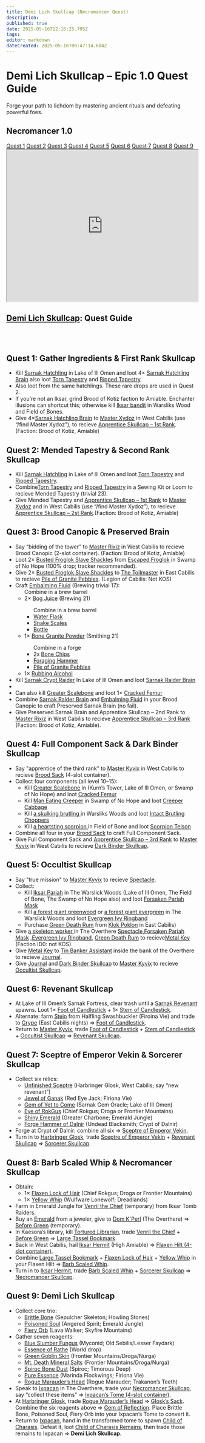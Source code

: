 ```yaml
---
title: Demi Lich Skullcap (Necromancer Quest)
description: 
published: true
date: 2025-05-16T12:16:25.795Z
tags: 
editor: markdown
dateCreated: 2025-05-16T00:47:14.684Z
---
```


<!-- ───────────── Necromancer – Demi Lich Skullcap ───────────── -->
<div class="page-container">

  <div class="header">
    <!-- Header ------------------------------------------------------- -->
    <h1 class="hero-title">Demi Lich Skullcap – Epic 1.0 Quest Guide</h1>
    <p class="hero-sub">Forge your path to lichdom by mastering ancient rituals and defeating powerful foes.</p>
  </div>

  <!-- Original top-level heading kept intact ----------------------- -->
  <h2 id="top" class="quest-card">Necromancer 1.0</h2>

  <!-- Quick-Nav ---------------------------------------------------- -->
  <nav class="toc-nav">
    <a href="#Quest1">Quest 1</a>
    <a href="#Quest2">Quest 2</a>
    <a href="#Quest3">Quest 3</a>
    <a href="#Quest4">Quest 4</a>
    <a href="#Quest5">Quest 5</a>
    <a href="#Quest6">Quest 6</a>
    <a href="#Quest7">Quest 7</a>
    <a href="#Quest8">Quest 8</a>
    <a href="#Quest9">Quest 9</a>
  </nav>

  <!-- Item Preview ------------------------------------------------- -->
  <iframe src="https://eqdb.net/item/detail/2048043" width="100%" height="400"></iframe>

  <h2><a href="https://eqdb.net/item/detail/2048043">Demi Lich Skullcap</a>: Quest Guide</h2>
  <br><br>

  <!-- ────────── Quest 1 ────────── -->
  <div class="quest-card" id="Quest1">
    <h2>Quest 1: Gather Ingredients &amp; First Rank Skullcap</h2>
    <ul>
      <li>Kill <a href="https://eqdb.net/npc/detail/85176">Sarnak Hatchling</a> in Lake of Ill Omen and loot 4× <a href="https://eqdb.net/item/detail/12408">Sarnak Hatchling Brain</a> also loot <a href="https://eqdb.net/item/detail/12412">Torn Tapestry</a> and <a href="https://eqdb.net/item/detail/12413">Ripped Tapestry</a>.</li>
      <li>Also loot from the same hatchlings. These rare drops are used in Quest 2.</li>
      <li>If you’re not an Iksar, grind Brood of Kotiz faction to Amiable. Enchanter illusions can shortcut this; otherwise kill <a href ="https://eqdb.net/npc/detail/79064">Iksar bandit</a> in Warsliks Wood and Field of Bones.</li>
      <li>Give  4×<a href="https://eqdb.net/item/detail/12408">Sarnak Hatchling Brain</a>  to <a href="https://eqdb.net/npc/detail/82043">Master Xydoz</a> in West Cabilis (use “/find Master Xydoz”), to recieve <a href="https://eqdb.net/item/detail/4260">Apprentice Skullcap – 1st Rank</a>.(Faction:  Brood of Kotiz, Amiable)</li>
    </ul>
  </div>

  <!-- ────────── Quest 2 ────────── -->
  <div class="quest-card" id="Quest2">
    <h2>Quest 2: Mended Tapestry &amp; Second Rank Skullcap</h2>
    <ul>
       <li>Kill <a href="https://eqdb.net/npc/detail/85176">Sarnak Hatchling</a> in Lake of Ill Omen and loot <a href="https://eqdb.net/item/detail/12412">Torn Tapestry</a> and <a href="https://eqdb.net/item/detail/12413">Ripped Tapestry</a>.</li>
      <li>Combine<a href="https://eqdb.net/item/detail/12412">Torn Tapestry</a> and <a href="https://eqdb.net/item/detail/12413">Ripped Tapestry</a> in a Sewing Kit or Loom to recieve Mended Tapestry (trivial 23).</li>
            <li>Give Mended Tapestry and  <a href="https://eqdb.net/item/detail/4260">Apprentice Skullcap – 1st Rank</a> to <a href="https://eqdb.net/npc/detail/82043">Master Xydoz</a> and in West Cabilis (use “/find Master Xydoz”), to recieve <a href="https://eqdb.net/item/detail/4261">Apprentice Skullcap – 2st Rank</a>.(Faction:  Brood of Kotiz, Amiable)</li>
    </ul>
  </div>

  <!-- ────────── Quest 3 ────────── -->
  <div class="quest-card" id="Quest3">
    <h2>Quest 3: Brood Canopic &amp; Preserved Brain</h2>
    <ul>
      <li>Say “bidding of the tower” to <a href="https://eqdb.net/npc/detail/82042">Master Rixiz</a> in West Cabilis to recieve Brood Canopic (2-slot container). (Faction:  Brood of Kotiz, Amiable)</li>
      <li>Loot 2× <a href="https://eqdb.net/item/detail/12660">Busted Froglok Slave Shackles</a> from <a href="https://eqdb.net/npc/detail/83241">Escaped Froglok</a> in Swamp of No Hope (100% drop; tracker recommended).</li>
      <li>Give 2× <a href="https://eqdb.net/item/detail/12660">Busted Froglok Slave Shackles</a> to  <a href="https://eqdb.net/npc/detail/106066">The Toilmaster</a> in East Cabilis to recieve <a href="https://eqdb.net/item/detail/12689">Pile of Granite Pebbles</a>. (Legion of Cabilis: Not KOS)</li>
      <li>Craft <a href="https://www.thjdi.cc/recipe/7650">Embalming Fluid</a> (Brewing trivial 17):
        <ul>Combine in a brew barrel
          <li>2× <a href="https://www.thjdi.cc/recipe/7597">Bog Juice</a> (Brewing 21)</li>
          <ul>Combine in a brew barrel
            <li><a href="https://eqdb.net/item/detail/13006">Water Flask</a></li>
            <li><a href="https://eqdb.net/item/detail/13070">Snake Scales</a></li>
            <li><a href="https://eqdb.net/item/detail/16598">Bottle</a></li>
          </ul>
          <li>1× <a href="https://www.thjdi.cc/recipe/3813">Bone Granite Powder</a> (Smithing 21)</li>
          <ul>Combine in a forge
            <li>2x <a href="https://eqdb.net/item/detail/13073">Bone Chips</a></li>
            <li><a href="https://eqdb.net/item/detail/6027">Foraging Hammer</a></li>
            <li><a href="https://eqdb.net/item/detail/12689">Pile of Granite Pebbles</a></li>
          </ul>
          <li>1× <a href="https://eqdb.net/item/detail/12418">Rubbing Alcohol</a></li>
        </ul>
      </li>
      <li>Kill <a href="https://eqdb.net/npc/detail/85029">Sarnak Crypt Raider</a> In Lake of Ill Omen and loot <a href="https://eqdb.net/item/detail/12409">Sarnak Raider Brain</a><li>
      <li>Can also kill <a href="https://www.thjdi.cc/npc/85028">Greater Scalebone</a> and loot 1× <a href="https://eqdb.net/item/detail/12844">Cracked Femur</a></li>
      <li>Combine <a href="https://eqdb.net/item/detail/12409">Sarnak Raider Brain</a> and <a href="https://www.thjdi.cc/recipe/7650">Embalming Fluid</a> in your Brood Canopic to craft Preserved Sarnak Brain (no fail).</li>
      <li>Give Preserved Sarnak Brain and Apprentice Skullcap – 2nd Rank to <a href="https://eqdb.net/npc/detail/82042">Master Rixiz</a> in West Cabilis to recieve <a href="https://eqdb.net/item/detail/4262">Apprentice Skullcap – 3rd Rank</a> (Faction:  Brood of Kotiz, Amiable).</li>
    </ul>
  </div>

  <!-- ────────── Quest 4 ────────── -->
  <div class="quest-card" id="Quest4">
    <h2>Quest 4: Full Component Sack &amp; Dark Binder Skullcap</h2>
    <ul>
      <li>Say "apprentice of the third rank" to <a href="https://www.thjdi.cc/npc/82041">Master Kyvix</a> in West Cabilis to recieve <a href="https://www.thjdi.cc/item/17024">Brood Sack</a> (4-slot container).</li>
      <li>Collect four components (all level 10–15):
        <ul>
          <li>Kill <a href="https://www.thjdi.cc/npc/85028">Greater Scalebone</a> in (Kurn’s Tower, Lake of Ill Omen, or Swamp of No Hope) and loot <a href="https://eqdb.net/item/detail/12844">Cracked Femur</a></li>
          <li>Kill <a href="https://www.thjdi.cc/npc/83099">Man Eating Creeper</a> in Swamp of No Hope and loot <a href="https://www.thjdi.cc/item/12845">Creeper Cabbage</a> </li>
          <li>Kill <a href="https://www.thjdi.cc/npc/79075">a skulking brutling </a> in Warsliks Woods and loot <a href="https://www.thjdi.cc/item/12810">Intact Brutling Choppers</a></li>
          <li>Kill <a href="https://www.thjdi.cc/npc/78013">a heartsting scorpion
            </a> in Field of Bone and loot <a href="https://www.thjdi.cc/item/12846">Scorpion Telson</a></li>
        </ul>
      </li>
      <li>Combine all four in your <a href="https://www.thjdi.cc/item/17024">Brood Sack</a> to craft Full Component Sack.</li>
      <li>Give Full Component Sack and <a href="https://eqdb.net/item/detail/4262">Apprentice Skullcap – 3rd Rank</a> to <a href="https://www.thjdi.cc/npc/82041">Master Kyvix</a> in West Cabilis to recieve <a href="https://eqdb.net/item/detail/4263">Dark Binder Skullcap</a>.</li>
    </ul>
  </div>

  <!-- ────────── Quest 5 ────────── -->
  <div class="quest-card" id="Quest5">
    <h2>Quest 5: Occultist Skullcap</h2>
    <ul>
      <li>Say "true mission" to <a href="https://www.thjdi.cc/npc/82041">Master Kyvix</a> to recieve <a href="https://eqdb.net/item/detail/12848">Spectacle</a>.</li>
      <li>Collect:
        <ul>
          <li>Kill <a href="https://www.thjdi.cc/npc/79028">Iksar Pariah</a> in The Warslick Woods (Lake of Ill Omen, The Field of Bone, The Swamp of No Hope also) and loot <a href="https://www.thjdi.cc/item/12850">Forsaken Pariah Mask</a> </li>
          <li>Kill <a href=https://www.thjdi.cc/npc/79002>a forest giant greenwood</a> or <a href=https://www.thjdi.cc/npc/79022>a forest giant evergreen</a> in The Warslick Woods and loot  <a href="https://www.thjdi.cc/item/12851">Evergreen Ivy Ringband</a> </li>
          <li>Purchase <a href="https://www.thjdi.cc/item/12610">Green Death Rum</a> from <a href=https://www.thjdi.cc/npc/106055>Klok Poklon</a> in East Cabilis)</li>
        </ul>
      </li>
      <li>Give <a href=https://www.thjdi.cc/npc/93182>a skeleton worker
        </a> in The Overthere <a href="https://eqdb.net/item/detail/12848">Spectacle</a>,<a href="https://www.thjdi.cc/item/12850">Forsaken Pariah Mask</a> ,<a href="https://www.thjdi.cc/item/12851">Evergreen Ivy Ringband</a>, <a href="https://www.thjdi.cc/item/12610">Green Death Rum</a> to recieve<a href="https://www.thjdi.cc/item/12849">Metal Key</a> (Faction ID0: not KOS).</li>
      <li>Give <a href="https://www.thjdi.cc/item/12849">Metal Key</a> to <a href="https://www.thjdi.cc/npc/93151">Tin Banker Assistant</a> inside the bank of the Overthere to recieve <a href="https://www.thjdi.cc/item/18065">Journal</a>.</li>
      <li>Give <a href="https://www.thjdi.cc/item/18065">Journal</a> and <a href="https://eqdb.net/item/detail/4263">Dark Binder Skullcap</a> to <a href="https://www.thjdi.cc/npc/82041">Master Kyvix</a> to recieve <a href="https://eqdb.net/item/detail/4264">Occultist Skullcap</a>.</li>
    </ul>
  </div>

  <!-- ────────── Quest 6 ────────── -->
  <div class="quest-card" id="Quest6">
    <h2>Quest 6: Revenant Skullcap</h2>
    <ul>
      <li>At Lake of Ill Omen’s Sarnak Fortress, clear trash until a <a href="">Sarnak Revenant</a> spawns. Loot 1× <a href="">Foot of Candlestick</a> + 1× <a href="">Stem of Candlestick</a>.</li>
      <li>Alternate: farm <a href="">Stein</a> from Halfling Swashbuckler (Firoina Vie) and trade to <a href="">Grype</a> (East Cabilis nights) ⇒ <a href="">Foot of Candlestick</a>.</li>
      <li>Return to <a href="">Master Kyvix</a>, trade <a href="">Foot of Candlestick</a> + <a href="">Stem of Candlestick</a> + <a href="">Occultist Skullcap</a> ⇒ <a href="">Revenant Skullcap</a>.</li>
    </ul>
  </div>

  <!-- ────────── Quest 7 ────────── -->
  <div class="quest-card" id="Quest7">
    <h2>Quest 7: Sceptre of Emperor Vekin &amp; Sorcerer Skullcap</h2>
    <ul>
      <li>Collect six relics:
        <ul>
          <li><a href="">Unfinished Sceptre</a> (Harbringer Glosk, West Cabilis; say “new revenant”)</li>
          <li><a href="">Jewel of Ganak</a> (Red Eye Jack; Firiona Vie)</li>
          <li><a href="">Gem of Yet to Come</a> (Sarnak Gem Oracle; Lake of Ill Omen)</li>
          <li><a href="">Eye of RokGus</a> (Chief Rokgus; Droga or Frontier Mountains)</li>
          <li><a href="">Shiny Emerald</a> (Greater Charbone; Emerald Jungle)</li>
          <li><a href="">Forge Hammer of Dalnir</a> (Undead Blacksmith; Crypt of Dalnir)</li>
        </ul>
      </li>
      <li>Forge at Crypt of Dalnir: combine all six ⇒ <a href="">Sceptre of Emperor Vekin</a>.</li>
      <li>Turn in to <a href="">Harbringer Glosk</a>, trade <a href="">Sceptre of Emperor Vekin</a> + <a href="">Revenant Skullcap</a> ⇒ <a href="">Sorcerer Skullcap</a>.</li>
    </ul>
  </div>

  <!-- ────────── Quest 8 ────────── -->
  <div class="quest-card" id="Quest8">
    <h2>Quest 8: Barb Scaled Whip &amp; Necromancer Skullcap</h2>
    <ul>
      <li>Obtain:
        <ul>
          <li>1× <a href="">Flaxen Lock of Hair</a> (Chief Rokgus; Droga or Frontier Mountains)</li>
          <li>1× <a href="">Yellow Whip</a> (Wulfware Lonewolf; Dreadlands)</li>
        </ul>
      </li>
      <li>Farm in Emerald Jungle for <a href="">Venril the Chief</a> (temporary) from Iksar Tomb Raiders.</li>
      <li>Buy an <a href="">Emerald</a> from a jeweler, give to <a href="">Dom K`Perl</a> (The Overthere) ⇒ <a href="">Before Green</a> (temporary).</li>
      <li>In Kaesora’s library, kill <a href="">Tortured Librarian</a>, trade <a href="">Venril the Chief</a> + <a href="">Before Green</a> ⇒ <a href="">Large Tassel Bookmark</a>.</li>
      <li>Back in West Cabilis, hail <a href="">Iksar Hermit</a> (High Amiable) ⇒ <a href="">Flaxen Hilt (4-slot container)</a>.</li>
      <li>Combine <a href="">Large Tassel Bookmark</a> + <a href="">Flaxen Lock of Hair</a> + <a href="">Yellow Whip</a> in your Flaxen Hilt ⇒ <a href="">Barb Scaled Whip</a>.</li>
      <li>Turn in to <a href="">Iksar Hermit</a>, trade <a href="">Barb Scaled Whip</a> + <a href="">Sorcerer Skullcap</a> ⇒ <a href="">Necromancer Skullcap</a>.</li>
    </ul>
  </div>

  <!-- ────────── Quest 9 ────────── -->
  <div class="quest-card" id="Quest9">
    <h2>Quest 9: Demi Lich Skullcap</h2>
    <ul>
      <li>Collect core trio:
        <ul>
          <li><a href="">Brittle Bone</a> (Sepulcher Skeleton; Howling Stones)</li>
          <li><a href="">Poisoned Soul</a> (Angered Spirit; Emerald Jungle)</li>
          <li><a href="">Fiery Orb</a> (Lava Walker; Skyfire Mountains)</li>
        </ul>
      </li>
      <li>Gather seven reagents:
        <ul>
          <li><a href="">Blue Slumber Fungus</a> (Myconid; Old Sebilis/Lesser Faydark)</li>
          <li><a href="">Essence of Rathe</a> (World drop)</li>
          <li><a href="">Green Goblin Skin</a> (Frontier Mountains/Droga/Nurga)</li>
          <li><a href="">Mt. Death Mineral Salts</a> (Frontier Mountains/Droga/Nurga)</li>
          <li><a href="">Spiroc Bone Dust</a> (Spiroc; Timorous Deep)</li>
          <li><a href="">Pure Essence</a> (Marinda Flockwings; Firiona Vie)</li>
          <li><a href="">Rogue Marauder’s Head</a> (Rogue Marauder; Trakanon’s Teeth)</li>
        </ul>
      </li>
      <li>Speak to <a href="">Ixpacan</a> in The Overthere, trade your <a href="">Necromancer Skullcap</a>, say “collect these items” ⇒ <a href="">Ixpacan’s Tome (4-slot container)</a>.</li>
      <li>At <a href="">Harbringer Glosk</a>, trade <a href="">Rogue Marauder’s Head</a> ⇒ <a href="">Glosk’s Sack</a>. Combine the six reagents above ⇒ <a href="">Gem of Reflection</a>. Place Brittle Bone, Poisoned Soul, Fiery Orb into your Ixpacan’s Tome to convert it.</li>
      <li>Return to <a href="">Ixpacan</a>, hand in the transformed tome to spawn <a href="">Child of Charasis</a>. Defeat it, loot <a href="">Child of Charasis Remains</a>, then trade those remains to Ixpacan ⇒ <strong>Demi Lich Skullcap</strong>.</li>
    </ul>
  </div>

</div>
